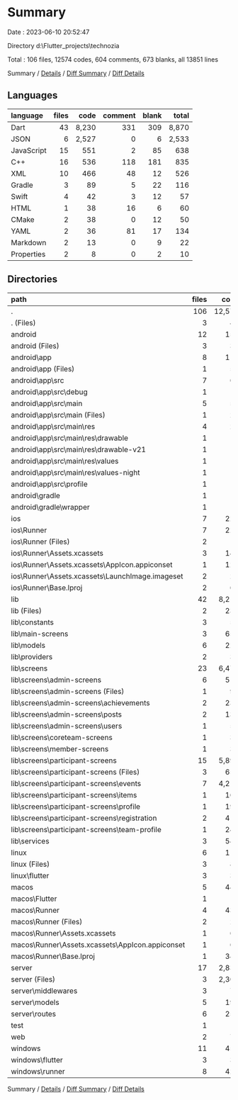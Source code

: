 # Summary

Date : 2023-06-10 20:52:47

Directory d:\\Flutter_projects\\technozia

Total : 106 files,  12574 codes, 604 comments, 673 blanks, all 13851 lines

Summary / [Details](details.md) / [Diff Summary](diff.md) / [Diff Details](diff-details.md)

## Languages
| language | files | code | comment | blank | total |
| :--- | ---: | ---: | ---: | ---: | ---: |
| Dart | 43 | 8,230 | 331 | 309 | 8,870 |
| JSON | 6 | 2,527 | 0 | 6 | 2,533 |
| JavaScript | 15 | 551 | 2 | 85 | 638 |
| C++ | 16 | 536 | 118 | 181 | 835 |
| XML | 10 | 466 | 48 | 12 | 526 |
| Gradle | 3 | 89 | 5 | 22 | 116 |
| Swift | 4 | 42 | 3 | 12 | 57 |
| HTML | 1 | 38 | 16 | 6 | 60 |
| CMake | 2 | 38 | 0 | 12 | 50 |
| YAML | 2 | 36 | 81 | 17 | 134 |
| Markdown | 2 | 13 | 0 | 9 | 22 |
| Properties | 2 | 8 | 0 | 2 | 10 |

## Directories
| path | files | code | comment | blank | total |
| :--- | ---: | ---: | ---: | ---: | ---: |
| . | 106 | 12,574 | 604 | 673 | 13,851 |
| . (Files) | 3 | 46 | 81 | 24 | 151 |
| android | 12 | 159 | 51 | 33 | 243 |
| android (Files) | 3 | 38 | 0 | 10 | 48 |
| android\\app | 8 | 116 | 51 | 22 | 189 |
| android\\app (Files) | 1 | 54 | 5 | 13 | 72 |
| android\\app\\src | 7 | 62 | 46 | 9 | 117 |
| android\\app\\src\\debug | 1 | 4 | 4 | 1 | 9 |
| android\\app\\src\\main | 5 | 54 | 38 | 7 | 99 |
| android\\app\\src\\main (Files) | 1 | 28 | 6 | 1 | 35 |
| android\\app\\src\\main\\res | 4 | 26 | 32 | 6 | 64 |
| android\\app\\src\\main\\res\\drawable | 1 | 4 | 7 | 2 | 13 |
| android\\app\\src\\main\\res\\drawable-v21 | 1 | 4 | 7 | 2 | 13 |
| android\\app\\src\\main\\res\\values | 1 | 9 | 9 | 1 | 19 |
| android\\app\\src\\main\\res\\values-night | 1 | 9 | 9 | 1 | 19 |
| android\\app\\src\\profile | 1 | 4 | 4 | 1 | 9 |
| android\\gradle | 1 | 5 | 0 | 1 | 6 |
| android\\gradle\\wrapper | 1 | 5 | 0 | 1 | 6 |
| ios | 7 | 222 | 2 | 9 | 233 |
| ios\\Runner | 7 | 222 | 2 | 9 | 233 |
| ios\\Runner (Files) | 2 | 13 | 0 | 3 | 16 |
| ios\\Runner\\Assets.xcassets | 3 | 148 | 0 | 4 | 152 |
| ios\\Runner\\Assets.xcassets\\AppIcon.appiconset | 1 | 122 | 0 | 1 | 123 |
| ios\\Runner\\Assets.xcassets\\LaunchImage.imageset | 2 | 26 | 0 | 3 | 29 |
| ios\\Runner\\Base.lproj | 2 | 61 | 2 | 2 | 65 |
| lib | 42 | 8,216 | 321 | 302 | 8,839 |
| lib (Files) | 2 | 231 | 0 | 9 | 240 |
| lib\\constants | 3 | 55 | 0 | 11 | 66 |
| lib\\main-screens | 3 | 655 | 12 | 24 | 691 |
| lib\\models | 6 | 225 | 12 | 33 | 270 |
| lib\\providers | 2 | 36 | 0 | 8 | 44 |
| lib\\screens | 23 | 6,470 | 281 | 173 | 6,924 |
| lib\\screens\\admin-screens | 6 | 511 | 5 | 42 | 558 |
| lib\\screens\\admin-screens (Files) | 1 | 90 | 0 | 5 | 95 |
| lib\\screens\\admin-screens\\achievements | 2 | 236 | 2 | 16 | 254 |
| lib\\screens\\admin-screens\\posts | 2 | 135 | 3 | 14 | 152 |
| lib\\screens\\admin-screens\\users | 1 | 50 | 0 | 7 | 57 |
| lib\\screens\\coreteam-screens | 1 | 33 | 0 | 4 | 37 |
| lib\\screens\\member-screens | 1 | 33 | 0 | 4 | 37 |
| lib\\screens\\participant-screens | 15 | 5,893 | 276 | 123 | 6,292 |
| lib\\screens\\participant-screens (Files) | 3 | 659 | 74 | 37 | 770 |
| lib\\screens\\participant-screens\\events | 7 | 4,218 | 0 | 42 | 4,260 |
| lib\\screens\\participant-screens\\items | 1 | 160 | 134 | 7 | 301 |
| lib\\screens\\participant-screens\\profile | 1 | 196 | 3 | 8 | 207 |
| lib\\screens\\participant-screens\\registration | 2 | 417 | 12 | 19 | 448 |
| lib\\screens\\participant-screens\\team-profile | 1 | 243 | 53 | 10 | 306 |
| lib\\services | 3 | 544 | 16 | 44 | 604 |
| linux | 6 | 117 | 27 | 44 | 188 |
| linux (Files) | 3 | 86 | 18 | 27 | 131 |
| linux\\flutter | 3 | 31 | 9 | 17 | 57 |
| macos | 5 | 441 | 3 | 12 | 456 |
| macos\\Flutter | 1 | 10 | 3 | 4 | 17 |
| macos\\Runner | 4 | 431 | 0 | 8 | 439 |
| macos\\Runner (Files) | 2 | 20 | 0 | 6 | 26 |
| macos\\Runner\\Assets.xcassets | 1 | 68 | 0 | 1 | 69 |
| macos\\Runner\\Assets.xcassets\\AppIcon.appiconset | 1 | 68 | 0 | 1 | 69 |
| macos\\Runner\\Base.lproj | 1 | 343 | 0 | 1 | 344 |
| server | 17 | 2,830 | 2 | 87 | 2,919 |
| server (Files) | 3 | 2,308 | 0 | 7 | 2,315 |
| server\\middlewares | 3 | 74 | 0 | 15 | 89 |
| server\\models | 5 | 195 | 2 | 16 | 213 |
| server\\routes | 6 | 253 | 0 | 49 | 302 |
| test | 1 | 14 | 10 | 7 | 31 |
| web | 2 | 73 | 16 | 7 | 96 |
| windows | 11 | 456 | 91 | 148 | 695 |
| windows\\flutter | 3 | 30 | 9 | 17 | 56 |
| windows\\runner | 8 | 426 | 82 | 131 | 639 |

Summary / [Details](details.md) / [Diff Summary](diff.md) / [Diff Details](diff-details.md)